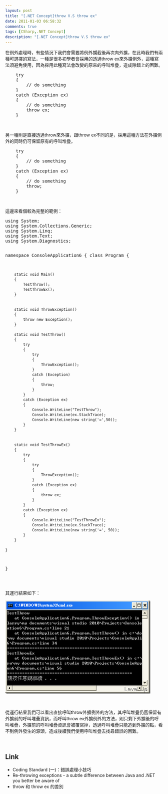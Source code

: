 ```yaml
---
layout: post
title: "[.NET Concept]throw V.S throw ex"
date: 2011-01-03 06:58:32
comments: true
tags: [CSharp,.NET Concept]
description: "[.NET Concept]throw V.S throw ex"
---
```

<p>在例外處理時，有些情況下我們會需要將例外攔截後再次向外擴，在此時我們有兩種可選擇的寫法，一種是很多初學者會採用的透過throw ex來外擴例外，這種寫法須避免使用，因為採用此種寫法會改變的原來的呼叫堆疊，造成除錯上的困難。</p>  <div class="wlWriterSmartContent" id="scid:812469c5-0cb0-4c63-8c15-c81123a09de7:a90b3f59-2391-4602-9cd6-8113dc25b0fe" style="padding-right: 0px; display: inline; padding-left: 0px; float: none; padding-bottom: 0px; margin: 0px; padding-top: 0px"><pre name="code" class="c#">    try
    {
        // do something
    }
    catch (Exception ex)
    {
        // do something
        throw ex;
    }</pre></div>

<p> </p>

<p />
另一種則是直接透過throw來外擴，跟throw ex不同的是，採用這種方法在外擴例外的同時仍可保留原有的呼叫堆疊。

<div class="wlWriterSmartContent" id="scid:812469c5-0cb0-4c63-8c15-c81123a09de7:de72fd25-7be7-44c4-9673-7be64bcd2d13" style="padding-right: 0px; display: inline; padding-left: 0px; float: none; padding-bottom: 0px; margin: 0px; padding-top: 0px"><pre name="code" class="c#">    try
    {
        // do something
    }
    catch (Exception ex)
    {
        // do something
        throw;
    }</pre></div>

<p> </p>

<p>這邊來看個較為完整的範例：</p>

<div class="wlWriterSmartContent" id="scid:812469c5-0cb0-4c63-8c15-c81123a09de7:e8199619-8602-4177-ba68-a87425c37cd5" style="padding-right: 0px; display: inline; padding-left: 0px; float: none; padding-bottom: 0px; margin: 0px; padding-top: 0px"><pre name="code" class="c#">using System;
using System.Collections.Generic;
using System.Linq;
using System.Text;
using System.Diagnostics;

namespace ConsoleApplication6
{
    class Program
    {

        static void Main()
        {
            TestThrow();
            TestThrowEx();
        }


        static void ThrowException()
        {
            throw new Exception();
        }

        static void TestThrow()
        {
            try
            {
                try
                {
                    ThrowException();
                }
                catch (Exception)
                {
                    throw;
                }
            }
            catch (Exception ex)
            {
                Console.WriteLine("TestThrow");
                Console.WriteLine(ex.StackTrace);
                Console.WriteLine(new string('=',50));
            }
        }


        static void TestThrowEx()
        {
            try
            {
                try
                {
                    ThrowException();
                }
                catch (Exception ex)
                {
                    throw ex;
                }
            }
            catch (Exception ex)
            {
                Console.WriteLine("TestThrowEx");
                Console.WriteLine(ex.StackTrace);
                Console.WriteLine(new string('=', 50));
            }
        }

    }
}</pre></div>

<p> </p>

<p>其運行結果如下：</p>

<p><img style="border-top-width: 0px; border-left-width: 0px; border-bottom-width: 0px; border-right-width: 0px" height="299" alt="Image" src="\images\posts\20548\Image_thumb.png" width="465" border="0" /></p>

<p> </p>

<p>從運行結果我們可以看出直接呼叫throw外擴例外的方法，其呼叫堆疊仍舊保留有外擴前的呼叫堆疊資訊，而呼叫throw ex外擴例外的方法，則只剩下外擴後的呼叫堆疊，外擴前的呼叫堆疊資訊會被覆寫掉，透過呼叫堆疊只能追到外擴的點，看不到例外發生的源頭，造成後續我們使用呼叫堆疊去找尋錯誤的困難。</p>

<p> </p>

<h2>Link</h2>

<ul>
  <li>Coding Standard (一)：錯誤處理小技巧 </li>

  <li>Re-throwing exceptions - a subtle difference between Java and .NET you better be aware of </li>

  <li>throw 和 throw ex 的差別 </li>
</ul>
